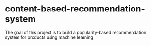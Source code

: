 # content-based-recommendation-system
The goal of this project is to build a popularity-based recommendation system for products using machine learning
